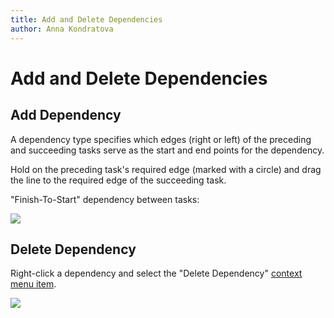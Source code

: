 ```yaml
---
title: Add and Delete Dependencies
author: Anna Kondratova
---
```

# Add and Delete Dependencies

## Add Dependency

A dependency type specifies which edges (right or left) of the preceding and succeeding tasks serve as the start and end points for the dependency. 

Hold on the preceding task's required edge (marked with a circle) and drag the line to the required edge of the succeeding task. 

"Finish-To-Start" dependency between tasks:

![](~/interface-elements-for-web/images/Gantt/add-dependency.png)

## Delete Dependency

Right-click a dependency and select the "Delete Dependency" [context menu item](/gantt/context-menu.md).

![](~/interface-elements-for-web/images/Gantt/delete-dependency.png)